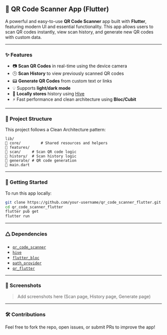 ## 📱 QR Code Scanner App (Flutter)

A powerful and easy-to-use **QR Code Scanner** app built with **Flutter**, featuring modern UI and essential functionality. This app allows users to scan QR codes instantly, view scan history, and generate new QR codes with custom data.

---

### ✨ Features

* 📷 **Scan QR Codes** in real-time using the device camera
* 🕓 **Scan History** to view previously scanned QR codes
* 📟 **Generate QR Codes** from custom text or links
* 💡 Supports **light/dark mode**
* 📂 **Locally stores** history using [Hive](https://pub.dev/packages/hive)
* ⚡ Fast performance and clean architecture using **Bloc/Cubit**

---

### 🧱 Project Structure

This project follows a Clean Architecture pattern:

```
lib/
🔗 core/         # Shared resources and helpers
🔗 features/
🔗 scan/     # Scan QR code logic
🔗 history/  # Scan history logic
🔗 generate/ # QR code generation
🔗 main.dart
```

---

### 🚀 Getting Started

To run this app locally:

```bash
git clone https://github.com/your-username/qr_code_scanner_flutter.git
cd qr_code_scanner_flutter
flutter pub get
flutter run
```

---

### 🛆 Dependencies

* [`qr_code_scanner`](https://pub.dev/packages/qr_code_scanner)
* [`hive`](https://pub.dev/packages/hive)
* [`flutter_bloc`](https://pub.dev/packages/flutter_bloc)
* [`path_provider`](https://pub.dev/packages/path_provider)
* [`qr_flutter`](https://pub.dev/packages/qr_flutter)

---

### 📸 Screenshots

> Add screenshots here (Scan page, History page, Generate page)

---

### 🛠️ Contributions

Feel free to fork the repo, open issues, or submit PRs to improve the app!
